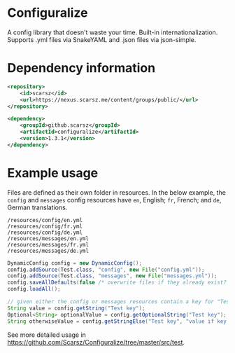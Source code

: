 # Configuralize
A config library that doesn't waste your time. Built-in internationalization.
Supports .yml files via SnakeYAML and .json files via json-simple.

# Dependency information
```xml
<repository>
    <id>scarsz</id>
    <url>https://nexus.scarsz.me/content/groups/public/</url>
</repository>

<dependency>
    <groupId>github.scarsz</groupId>
    <artifactId>configuralize</artifactId>
    <version>1.3.1</version>
</dependency>
```

# Example usage
Files are defined as their own folder in resources. In the below example,
the `config` and `messages` config resources have `en`, English; `fr`, French;
and `de`, German translations.
```
/resources/config/en.yml
/resources/config/fr.yml
/resources/config/de.yml
/resources/messages/en.yml
/resources/messages/fr.yml
/resources/messages/de.yml
```
```java
DynamicConfig config = new DynamicConfig();
config.addSource(Test.class, "config", new File("config.yml"));
config.addSource(Test.class, "messages", new File("messages.yml"));
config.saveAllDefaults(false /* overwrite files if they already exist? */);
config.loadAll();

// given either the config or messages resources contain a key for "Test key"...
String value = config.getString("Test key");
Optional<String> optionalValue = config.getOptionalString("Test key");
String otherwiseValue = config.getStringElse("Test key", "value if key not in either resource");
```

See more detailed usage in https://github.com/Scarsz/Configuralize/tree/master/src/test.
